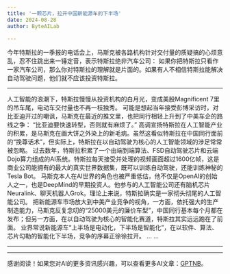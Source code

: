 ```yaml
---
title: '一颗芯片，拉开中国新能源车的下半场'
date: 2024-08-28
author: ByteAILab

---
```


今年特斯拉的一季报的电话会上，马斯克被各路机构针对交付量的质疑搞的心烦意乱，忍不住跳出来一锤定音，表示特斯拉绝非汽车公司：
如果你把特斯拉只看作一家汽车公司，那么你对特斯拉的理解就是片面的。如果有人不相信特斯拉能解决自动驾驶问题，他们就不应该投资特斯拉。

---

人工智能的浪潮下，特斯拉慢慢从投资机构的白月光，变成美股Magnificent 7里的吊车尾，电动车交付量也不再一枝独秀。
可能是想起当年接受彭博采访时，对比亚迪开过的嘲讽，马斯克在最近的推文里，也把同行相轻上升到了中美车企的路线之争：
“比亚迪要快速转型，否则就有麻烦了。”
高调宣扬特斯拉在人工智能产业的积累，是马斯克在画大饼之外染上的新毛病。虽然这看似特斯拉在中国同行面前的“挽尊话术”，但实际上，特斯拉在以自动驾驶为核心的人工智能领域的涉足常常被忽略。
过去数年，特斯拉积累了一个由端到端算法、FSD自动驾驶芯片和云端Dojo算力组成的AI系统。特斯拉每天接受并处理的视频画面超过1600亿帧，这是商业公司能拥有的最大的真实世界数据集，既可以训练自动驾驶，还能训练神秘的Tesla Bot。
马斯克本人在AI世界的角色也被严重低估，他不仅是OpenAI的创始人之一，也是DeepMind的早期投资人。他参与的人工智能公司还有脑机芯片Neuralink、聊天机器人Grok。理论上来说，特斯拉确实是一家彻头彻尾的人工智能公司。
把新能源车市场放大到中美产业竞争的视角，一方面，依托强大的生产制造能力，马斯克反复念叨的“25000美元的廉价车型”，中国同行基本每个月都在发布；但另一方面，在以自动驾驶为核心的智能化赛道，特斯拉其实远远跑在了前面。
业界常说新能源车“上半场是电动化，下半场是智能化”，在以软件、算法、芯片勾勒的智能化下半场，竞争的序幕正徐徐拉开。
...
…

---
---
感谢阅读！如果您对AI的更多资讯感兴趣，可以查看更多AI文章：[GPTNB](https://gptnb.com)。